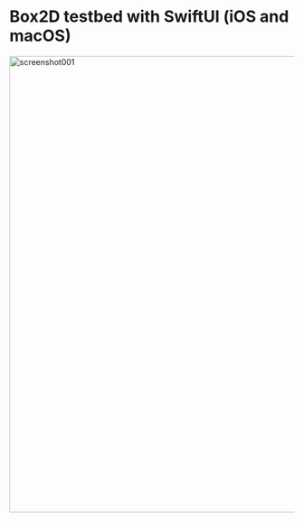 # Box2D testbed with SwiftUI (iOS and macOS)

<img width="807" alt="screenshot001" src="https://github.com/yohei-yoshihara/Box2DSwift-Testbed-swiftui/assets/1269173/79ead3c9-dbe0-4cf7-ab28-20ec49b6f2ba">
